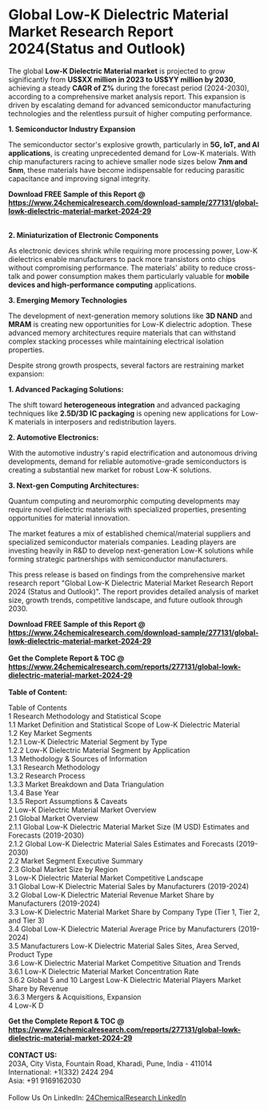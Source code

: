 <h1>Global Low-K Dielectric Material Market Research Report 2024(Status and Outlook)</h1><p>The global <strong>Low-K Dielectric Material market</strong> is projected to grow significantly from <strong>US$XX million in 2023 to US$YY million by 2030</strong>, achieving a steady <strong>CAGR of Z%</strong> during the forecast period (2024-2030), according to a comprehensive market analysis report. This expansion is driven by escalating demand for advanced semiconductor manufacturing technologies and the relentless pursuit of higher computing performance.</p><p><strong>1. Semiconductor Industry Expansion</strong></p><p>The semiconductor sector's explosive growth, particularly in <strong>5G, IoT, and AI applications</strong>, is creating unprecedented demand for Low-K materials. With chip manufacturers racing to achieve smaller node sizes below <strong>7nm and 5nm</strong>, these materials have become indispensable for reducing parasitic capacitance and improving signal integrity.</p><div><b>Download FREE Sample of this Report @ 
            <a href="https://www.24chemicalresearch.com/download-sample/277131/global-lowk-dielectric-material-market-2024-29">
            https://www.24chemicalresearch.com/download-sample/277131/global-lowk-dielectric-material-market-2024-29</a></b></div><br><p><strong>2. Miniaturization of Electronic Components</strong></p><p>As electronic devices shrink while requiring more processing power, Low-K dielectrics enable manufacturers to pack more transistors onto chips without compromising performance. The materials' ability to reduce cross-talk and power consumption makes them particularly valuable for <strong>mobile devices and high-performance computing</strong> applications.</p><p><strong>3. Emerging Memory Technologies</strong></p><p>The development of next-generation memory solutions like <strong>3D NAND</strong> and <strong>MRAM</strong> is creating new opportunities for Low-K dielectric adoption. These advanced memory architectures require materials that can withstand complex stacking processes while maintaining electrical isolation properties.</p><p>Despite strong growth prospects, several factors are restraining market expansion:</p><p><strong>1. Advanced Packaging Solutions:</strong></p><p>The shift toward <strong>heterogeneous integration</strong> and advanced packaging techniques like <strong>2.5D/3D IC packaging</strong> is opening new applications for Low-K materials in interposers and redistribution layers.</p><p><strong>2. Automotive Electronics:</strong></p><p>With the automotive industry's rapid electrification and autonomous driving developments, demand for reliable automotive-grade semiconductors is creating a substantial new market for robust Low-K solutions.</p><p><strong>3. Next-gen Computing Architectures:</strong></p><p>Quantum computing and neuromorphic computing developments may require novel dielectric materials with specialized properties, presenting opportunities for material innovation.</p><p>The market features a mix of established chemical/material suppliers and specialized semiconductor materials companies. Leading players are investing heavily in R&amp;D to develop next-generation Low-K solutions while forming strategic partnerships with semiconductor manufacturers.</p><p>This press release is based on findings from the comprehensive market research report "Global Low-K Dielectric Material Market Research Report 2024 (Status and Outlook)". The report provides detailed analysis of market size, growth trends, competitive landscape, and future outlook through 2030.</p><div><b>Download FREE Sample of this Report @ 
            <a href="https://www.24chemicalresearch.com/download-sample/277131/global-lowk-dielectric-material-market-2024-29">
            https://www.24chemicalresearch.com/download-sample/277131/global-lowk-dielectric-material-market-2024-29</a></b></div><br><div><b>Get the Complete Report & TOC @ 
            <a href="https://www.24chemicalresearch.com/reports/277131/global-lowk-dielectric-material-market-2024-29">
            https://www.24chemicalresearch.com/reports/277131/global-lowk-dielectric-material-market-2024-29</a></b></div><br>
            <b>Table of Content:</b><p>Table of Contents<br />
1 Research Methodology and Statistical Scope<br />
1.1 Market Definition and Statistical Scope of Low-K Dielectric Material<br />
1.2 Key Market Segments<br />
1.2.1 Low-K Dielectric Material Segment by Type<br />
1.2.2 Low-K Dielectric Material Segment by Application<br />
1.3 Methodology & Sources of Information<br />
1.3.1 Research Methodology<br />
1.3.2 Research Process<br />
1.3.3 Market Breakdown and Data Triangulation<br />
1.3.4 Base Year<br />
1.3.5 Report Assumptions & Caveats<br />
2 Low-K Dielectric Material Market Overview<br />
2.1 Global Market Overview<br />
2.1.1 Global Low-K Dielectric Material Market Size (M USD) Estimates and Forecasts (2019-2030)<br />
2.1.2 Global Low-K Dielectric Material Sales Estimates and Forecasts (2019-2030)<br />
2.2 Market Segment Executive Summary<br />
2.3 Global Market Size by Region<br />
3 Low-K Dielectric Material Market Competitive Landscape<br />
3.1 Global Low-K Dielectric Material Sales by Manufacturers (2019-2024)<br />
3.2 Global Low-K Dielectric Material Revenue Market Share by Manufacturers (2019-2024)<br />
3.3 Low-K Dielectric Material Market Share by Company Type (Tier 1, Tier 2, and Tier 3)<br />
3.4 Global Low-K Dielectric Material Average Price by Manufacturers (2019-2024)<br />
3.5 Manufacturers Low-K Dielectric Material Sales Sites, Area Served, Product Type<br />
3.6 Low-K Dielectric Material Market Competitive Situation and Trends<br />
3.6.1 Low-K Dielectric Material Market Concentration Rate<br />
3.6.2 Global 5 and 10 Largest Low-K Dielectric Material Players Market Share by Revenue<br />
3.6.3 Mergers & Acquisitions, Expansion<br />
4 Low-K D</p><div><b>Get the Complete Report & TOC @ 
            <a href="https://www.24chemicalresearch.com/reports/277131/global-lowk-dielectric-material-market-2024-29">
            https://www.24chemicalresearch.com/reports/277131/global-lowk-dielectric-material-market-2024-29</a></b></div><br><b>CONTACT US:</b><br>
            203A, City Vista, Fountain Road, Kharadi, Pune, India - 411014<br>
            International: +1(332) 2424 294<br>
            Asia: +91 9169162030 <br><br>
            Follow Us On LinkedIn: <a href="https://www.linkedin.com/company/24chemicalresearch/">24ChemicalResearch LinkedIn</a>
